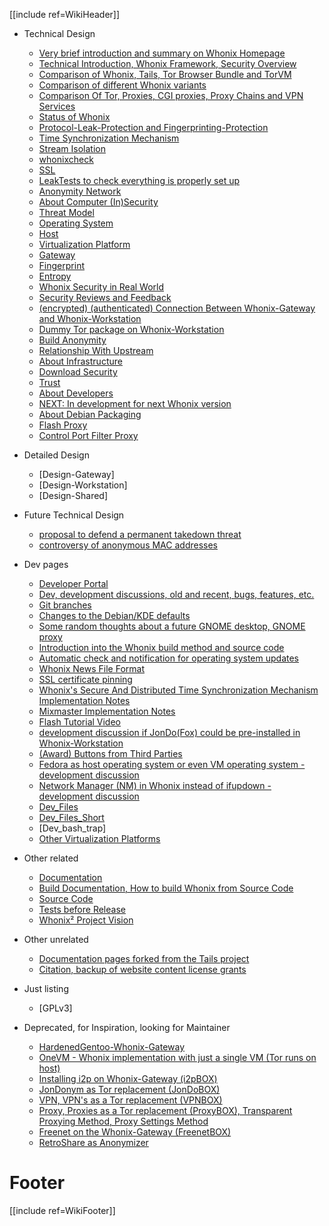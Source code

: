 [[include ref=WikiHeader]]

* Technical Design
    * [Very brief introduction and summary on Whonix Homepage](https://sourceforge.net/p/whonix/wiki/Home/)
    * [Technical Introduction, Whonix Framework, Security Overview](https://sourceforge.net/p/whonix/wiki/Technical%20Introduction/)
    * [Comparison of Whonix, Tails, Tor Browser Bundle and TorVM](https://sourceforge.net/p/whonix/wiki/Comparison%20with%20Others/)
    * [Comparison of different Whonix variants ](https://sourceforge.net/p/whonix/wiki/Comparison%20of%20different%20Whonix%20variants/)
    * [Comparison Of Tor, Proxies, CGI proxies, Proxy Chains and VPN Services](https://sourceforge.net/p/whonix/wiki/ComparisonOfTorProxiesCGIproxiesProxyChainsAndVPNServices/)
    * [Status of Whonix](https://sourceforge.net/p/whonix/wiki/Warning/#whonix-is-a-work-in-progress)
    * [Protocol-Leak-Protection and Fingerprinting-Protection](https://sourceforge.net/p/whonix/wiki/Whonix%27s%20Protocol-Leak-Protection%20and%20Fingerprinting-Protection/)
    * [Time Synchronization Mechanism](https://sourceforge.net/p/whonix/wiki/TimeSync/)
    * [Stream Isolation](https://sourceforge.net/p/whonix/wiki/Stream%20Isolation/)
    * [whonixcheck](https://sourceforge.net/p/whonix/wiki/whonixcheck/)
    * [SSL](https://sourceforge.net/p/whonix/wiki/SSL/)
    * [LeakTests to check everything is properly set up](https://sourceforge.net/p/whonix/wiki/LeakTests/)
    * [Anonymity Network](https://sourceforge.net/p/whonix/wiki/Anonymity%20Network/)
    * [About Computer (In)Security](https://sourceforge.net/p/whonix/wiki/About%20Computer%20%28In%29Security/)
    * [Threat Model](https://sourceforge.net/p/whonix/wiki/Threat%20Model/)
    * [Operating System](https://sourceforge.net/p/whonix/wiki/OperatingSystem/)
    * [Host](https://sourceforge.net/p/whonix/wiki/Host/)
    * [Virtualization Platform](https://sourceforge.net/p/whonix/wiki/Virtualization%20Platform/)
    * [Gateway](https://sourceforge.net/p/whonix/wiki/Gateway/)
    * [Fingerprint](https://sourceforge.net/p/whonix/wiki/Fingerprint/)
    * [Entropy](https://sourceforge.net/p/whonix/wiki/Entropy/)
    * [Whonix Security in Real World](https://sourceforge.net/p/whonix/wiki/Security%20in%20Real%20World/)
    * [Security Reviews and Feedback](https://sourceforge.net/p/whonix/wiki/Security%20Reviews%20and%20Feedback/)
    * [(encrypted) (authenticated) Connection Between Whonix-Gateway and Whonix-Workstation](https://sourceforge.net/p/whonix/wiki/Connection%20Between%20Whonix-Gateway%20and%20Whonix-Workstation/)
    * [Dummy Tor package on Whonix-Workstation](https://sourceforge.net/p/whonix/wiki/DummyTor)
    * [Build Anonymity](https://sourceforge.net/p/whonix/wiki/Build%20Anonymity/)
    * [Relationship With Upstream](https://sourceforge.net/p/whonix/wiki/RelationshipWithUpstream/)
    * [About Infrastructure](https://sourceforge.net/p/whonix/wiki/About%20Infrastructure/)
    * [Download Security](https://sourceforge.net/p/whonix/wiki/DownloadSecurity/)
    * [Trust](https://sourceforge.net/p/whonix/wiki/Trust)
    * [About Developers](https://sourceforge.net/p/whonix/wiki/AboutDevelopers/)
    * [NEXT: In development for next Whonix version](https://sourceforge.net/p/whonix/wiki/Next/)
    * [About Debian Packaging](https://sourceforge.net/p/whonix/wiki/AboutDebianPackaging/)
    * [Flash Proxy](https://sourceforge.net/p/whonix/wiki/FlashProxy)
    * [Control Port Filter Proxy](https://sourceforge.net/p/whonix/wiki/ControlPortFilterProxy)

* Detailed Design
    * [Design-Gateway]
    * [Design-Workstation]
    * [Design-Shared]

* Future Technical Design
    * [proposal to defend a permanent takedown threat](https://sourceforge.net/p/whonix/wiki/pdt/)
    * [controversy of anonymous MAC addresses](https://sourceforge.net/p/whonix/wiki/MAC/)

* Dev pages
    * [Developer Portal](https://sourceforge.net/p/whonix/wiki/Dev_SourceCode)
    * [Dev, development discussions, old and recent, bugs, features, etc.](https://sourceforge.net/p/whonix/wiki/Dev/)
    * [Git branches](https://sourceforge.net/p/whonix/wiki/Dev_git/)
    * [Changes to the Debian/KDE defaults](https://sourceforge.net/p/whonix/wiki/Dev_KDE/)
    * [Some random thoughts about a future GNOME desktop, GNOME proxy](https://sourceforge.net/p/whonix/wiki/Dev_GNOME/)
    * [Introduction into the Whonix build method and source code](https://sourceforge.net/p/whonix/wiki/Dev_SourceCodeIntro/)
    * [Automatic check and notification for operating system updates](https://sourceforge.net/p/whonix/wiki/Dev_UpdateNotifier/)
    * [Whonix News File Format](https://sourceforge.net/p/whonix/wiki/Dev_news/)
    * [SSL certificate pinning](https://sourceforge.net/p/whonix/wiki/Dev_sslcertpinning/)
    * [Whonix's Secure And Distributed Time Synchronization Mechanism Implementation Notes](https://sourceforge.net/p/whonix/wiki/Dev_timesync/)
    * [Mixmaster Implementation Notes](https://sourceforge.net/p/whonix/wiki/Dev_Mixmaster/)
    * [Flash Tutorial Video](https://sourceforge.net/p/whonix/wiki/Dev_Flashtutorial)
    * [development discussion if JonDo(Fox) could be pre-installed in Whonix-Workstation](https://sourceforge.net/p/whonix/wiki/Dev_JonDo)
    * [(Award) Buttons from Third Parties](https://sourceforge.net/p/whonix/wiki/Dev_Buttons/)
    * [Fedora as host operating system or even VM operating system - development discussion](https://sourceforge.net/p/whonix/wiki/Fedora/)
    * [Network Manager (NM) in Whonix instead of ifupdown - development discussion](https://sourceforge.net/p/whonix/wiki/Dev_NetworkManager/)
    * [Dev_Files](https://github.com/adrelanos/Whonix/blob/master/development/files_list)
    * [Dev_Files_Short](https://github.com/adrelanos/Whonix/blob/master/development/files_list_short)
    * [Dev_bash_trap]
    * [Other Virtualization Platforms](https://sourceforge.net/p/whonix/wiki/OtherVirtualizationPlatforms/)

* Other related
    * [Documentation](https://sourceforge.net/p/whonix/wiki/Documentation/)
    * [Build Documentation, How to build Whonix from Source Code](https://sourceforge.net/p/whonix/wiki/BuildDocumentation/)
    * [Source Code](https://github.com/adrelanos/Whonix)
    * [Tests before Release](https://sourceforge.net/p/whonix/wiki/Test/)
    * [Whonix² Project Vision](https://sourceforge.net/p/whonix/wiki/Whonix%20Vision/)

* Other unrelated
    * [Documentation pages forked from the Tails project](https://sourceforge.net/p/whonix/wiki/TailsDocFork/)
    * [Citation, backup of website content license grants](https://sourceforge.net/p/whonix/wiki/Citation/)

* Just listing
    * [GPLv3]

* Deprecated, for Inspiration, looking for Maintainer
    * [HardenedGentoo-Whonix-Gateway](https://sourceforge.net/p/whonix/wiki/HardenedGentooTG/)
    * [OneVM - Whonix implementation with just a single VM (Tor runs on host)](https://sourceforge.net/p/whonix/wiki/OneVM/)
    * [Installing i2p on Whonix-Gateway (i2pBOX)](https://sourceforge.net/p/whonix/wiki/Inspiration/)
    * [JonDonym as Tor replacement (JonDoBOX)](https://sourceforge.net/p/whonix/wiki/Inspiration/)
    * [VPN, VPN's as a Tor replacement (VPNBOX)](https://sourceforge.net/p/whonix/wiki/Inspiration/)
    * [Proxy, Proxies as a Tor replacement (ProxyBOX), Transparent Proxying Method, Proxy Settings Method](https://sourceforge.net/p/whonix/wiki/Inspiration/)
    * [Freenet on the Whonix-Gateway (FreenetBOX)](https://sourceforge.net/p/whonix/wiki/Inspiration/)
    * [RetroShare as Anonymizer](https://sourceforge.net/p/whonix/wiki/Inspiration/)

# Footer #
[[include ref=WikiFooter]]